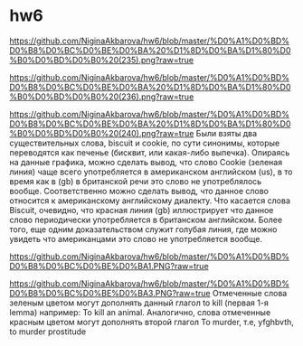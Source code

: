 # hw6
https://github.com/NiginaAkbarova/hw6/blob/master/%D0%A1%D0%BD%D0%B8%D0%BC%D0%BE%D0%BA%20%D1%8D%D0%BA%D1%80%D0%B0%D0%BD%D0%B0%20(235).png?raw=true

https://github.com/NiginaAkbarova/hw6/blob/master/%D0%A1%D0%BD%D0%B8%D0%BC%D0%BE%D0%BA%20%D1%8D%D0%BA%D1%80%D0%B0%D0%BD%D0%B0%20(236).png?raw=true 

https://github.com/NiginaAkbarova/hw6/blob/master/%D0%A1%D0%BD%D0%B8%D0%BC%D0%BE%D0%BA%20%D1%8D%D0%BA%D1%80%D0%B0%D0%BD%D0%B0%20(240).png?raw=true
Были взяты два существительных слова, biscuit и cookie, по сути синонимы, которые переводятся как печенье (бисквит, или какая-либо выпечка). Опираясь на данные графика, можно сделать вывод, что слово Cookie (зеленая линия) чаще всего употребляется в американском английском (us), в то время как в (gb) в британской речи это слово не употреблялось вообще. Соответственно можно сделать вывод, что данное слово относится к американскому английскому диалекту. Что касается слова Biscuit, очевидно, что красная линия (gb) иллюстрирует что данное слово периодически употребляется в британском английском. Более того, еще одним доказательством служит голубая линия, где можно увидеть что американцами это слово не употребляется вообще. 

https://github.com/NiginaAkbarova/hw6/blob/master/%D0%A1%D0%BD%D0%B8%D0%BC%D0%BE%D0%BA1.PNG?raw=true

https://github.com/NiginaAkbarova/hw6/blob/master/%D0%A1%D0%BD%D0%B8%D0%BC%D0%BE%D0%BA3.PNG?raw=true
Отмеченные слова зеленым цветом могут дополнять данный глагол to kill (первая 1-я lemma) например: To kill an animal. Аналогично, слова отмеченные красным цветом могут дополнять второй глагол To murder, т.е, yfghbvth, to murder prostitude 
